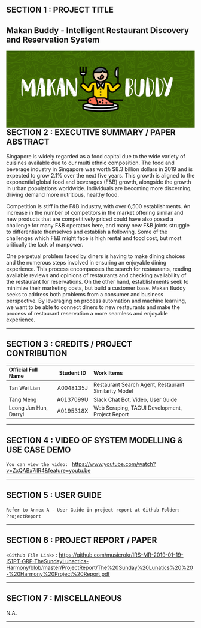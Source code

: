 ## SECTION 1 : PROJECT TITLE
## Makan Buddy - Intelligent Restaurant Discovery and Reservation System

<img src="Miscellaneous/MakanBuddy.png"
     style="float: left; margin-right: 0px;" />

---

## SECTION 2 : EXECUTIVE SUMMARY / PAPER ABSTRACT
Singapore is widely regarded as a food capital due to the wide variety of cuisines available due to our multi ethnic composition. The food and beverage industry in Singapore was worth $8.3 billion dollars in 2019 and is expected to grow 2.1% over the next five years.  This growth is aligned to the exponential global food and beverages (F&B) growth, alongside the growth in urban populations worldwide. Individuals are becoming more discerning, driving demand more nutritious, healthy food.

Competition is stiff in the F&B industry, with over 6,500 establishments. An increase in the number of competitors in the market offering similar and new products that are competitively priced could have also posed a challenge for many F&B operators here, and many new F&B joints struggle to differentiate themselves and establish a following. Some of the challenges which F&B might face is high rental and food cost, but most critically the lack of manpower.

One perpetual problem faced by diners is having to make dining choices and the numerous steps involved in ensuring an enjoyable dining experience. This process encompasses the search for restaurants, reading available reviews and opinions of restaurants and checking availability of the restaurant for reservations. On the other hand, establishments seek to minimize their marketing costs, but build a customer base. Makan Buddy seeks to address both problems from a consumer and business perspective. By leveraging on process automation and machine learning, we want to be able to connect diners to new restaurants and make the process of restaurant reservation a more seamless and enjoyable experience. 


---

## SECTION 3 : CREDITS / PROJECT CONTRIBUTION

| Official Full Name  | Student ID  | Work Items | 
| :------------ |:---------------:| :-----| 
| Tan Wei Lian | A0048135J | Restaurant Search Agent, Restaurant Similarity Model|
| Tang Meng | A0137099U | Slack Chat Bot, Video, User Guide|
| Leong Jun Hun, Darryl | A0195318X | Web Scraping, TAGUI Development, Project Report| 

---

## SECTION 4 : VIDEO OF SYSTEM MODELLING & USE CASE DEMO

`You can view the video: ` https://www.youtube.com/watch?v=ZxQABx7iIR4&feature=youtu.be

---

## SECTION 5 : USER GUIDE

`Refer to Annex A - User Guide in project report at Github Folder: ProjectReport`

---
## SECTION 6 : PROJECT REPORT / PAPER

`<Github File Link>` : <https://github.com/musicrokr/IRS-MR-2019-01-19-IS1PT-GRP-TheSundayLunactics-Harmony/blob/master/ProjectReport/The%20Sunday%20Lunatics%20%20-%20Harmony%20Project%20Report.pdf>

---
## SECTION 7 : MISCELLANEOUS

N.A.

---
